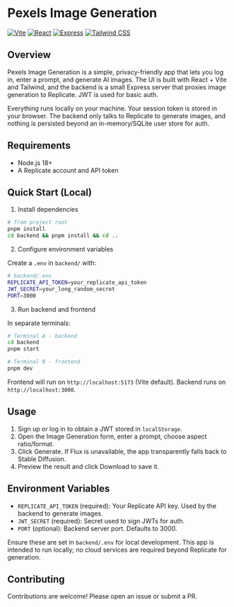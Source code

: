 # Pexels Image Generation

[![Vite](https://img.shields.io/badge/Vite-7-purple?style=for-the-badge&logo=vite)](https://vitejs.dev)
[![React](https://img.shields.io/badge/React-19-blue?style=for-the-badge&logo=react)](https://react.dev)
[![Express](https://img.shields.io/badge/Express-5-black?style=for-the-badge&logo=express)](https://expressjs.com)
[![Tailwind CSS](https://img.shields.io/badge/Tailwind_CSS-4-38B2AC?style=for-the-badge&logo=tailwind-css&logoColor=white)](https://tailwindcss.com)

## Overview

Pexels Image Generation is a simple, privacy-friendly app that lets you log in, enter a prompt, and generate AI images. The UI is built with React + Vite and Tailwind, and the backend is a small Express server that proxies image generation to Replicate. JWT is used for basic auth.

Everything runs locally on your machine. Your session token is stored in your browser. The backend only talks to Replicate to generate images, and nothing is persisted beyond an in-memory/SQLite user store for auth.



## Requirements

- Node.js 18+
- A Replicate account and API token

## Quick Start (Local)

1) Install dependencies

```bash
# from project root
pnpm install
cd backend && pnpm install && cd ..
```

2) Configure environment variables

Create a `.env` in `backend/` with:

```bash
# backend/.env
REPLICATE_API_TOKEN=your_replicate_api_token
JWT_SECRET=your_long_random_secret
PORT=3000
```

3) Run backend and frontend

In separate terminals:

```bash
# Terminal A - backend
cd backend
pnpm start
```

```bash
# Terminal B - frontend
pnpm dev
```

Frontend will run on `http://localhost:5173` (Vite default). Backend runs on `http://localhost:3000`.

## Usage

1) Sign up or log in to obtain a JWT stored in `localStorage`.
2) Open the Image Generation form, enter a prompt, choose aspect ratio/format.
3) Click Generate. If Flux is unavailable, the app transparently falls back to Stable Diffusion.
4) Preview the result and click Download to save it.

## Environment Variables

- `REPLICATE_API_TOKEN` (required): Your Replicate API key. Used by the backend to generate images.
- `JWT_SECRET` (required): Secret used to sign JWTs for auth.
- `PORT` (optional): Backend server port. Defaults to 3000.

Ensure these are set in `backend/.env` for local development. This app is intended to run locally; no cloud services are required beyond Replicate for generation.

## Contributing

Contributions are welcome! Please open an issue or submit a PR.
